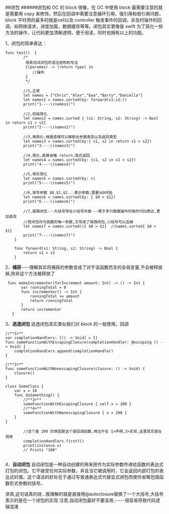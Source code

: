 ##闭包
######闭包和 OC 的 block 很像，在 OC 中使用 block 最需要注意的就是需要用 copy 来修饰，然后在回调中需要注意循环引用，强引用和弱引用问题，block 平时用的最多的就是cell以及 controller 触发事件的回调，非及时操作的回调，如网络请求，进度加载，数据缓存等等。闭包其实更像是 swift 为了简化一些方法的操作，让代码更加清晰透明，便于阅读，同时也拥有以上的功能。

1、闭包的简单表达：

```
func test()  {
        /*
         简易测试闭包的语法结构和写法
         {(paramas) -> (return type) in
            //操作
         }
         */
        
        //1,正常
        let names = ["Chris","Alex","Ewa","Barry","Daniella"]
        let names1 = names.sorted(by: forward(s1:s2:))
        print("1----\(names1)")
        
        //2,初级简化
        let names2 = names.sorted { (s1: String, s2: String) -> Bool in return s1 > s2}
        print("2----\(names2)")

        //3,再简化-根据语境可以推断出参数类型以及返回类型
        let names3 = names.sorted(by:{ s1, s2 in return s1 > s2})
        print("3----\(names3)")
        
        //4,简化,直接省略 return,隐式返回
        let names4 = names.sorted(by: {s1, s2 in s1 > s2})
        print("4----\(names4)")

        //5,骨灰简化
        let names5 = names.sorted(by: >)
        print("5----\(names5)")
        
        //6,简写参数 $0,$1,$2...表示参数,需要从0开始
        let names6 = names.sorted(by: { $0 > $1})
        print("6----\(names6)")
        
        //7,尾随闭包---大括号写在小括号外面---便于多行数据操作时候的代码表达,更加直观
        //若闭包作为函数的唯一参数,又写成了尾随闭包,小括号可以去掉
        let names7 = names.sorted(){ $0 > $1}  //names.sorted{ $0 > $1}
        print("7----\(names7)")
    }
    
    func forward(s1: String, s2: String) -> Bool {
        return s1 > s2
    }

```

 2、**捕获**----理解其实将捕获的参数变成了对于该函数而言的全局变量,不会被释放掉,除非这个方法被释放了
 
 ```
  func makeIncrementer(forIncrement amount: Int) -> () -> Int {
        var runningTotal = 0
        func incrementer() -> Int {
            runningTotal += amount
            return runningTotal
        }
        return incrementer
    }
 
 ```

3、**逃逸闭包**  逃逸闭包其实类似我们对 block 的一般使用，回调

```
//**1>**
var completionHandlers: [() -> Void] = []
func someFunctionWithEscapingClosure(completionHandler: @escaping () -> Void) {
    completionHandlers.append(completionHandler)
}

//**2>**
func someFunctionWithNonescapingClosure(closure: () -> Void) {
    closure()
}
 
class SomeClass {
    var x = 10
    func doSomething() {
        //**3>**
        someFunctionWithEscapingClosure { self.x = 100 }
        //**4>**
        someFunctionWithNonescapingClosure { x = 200 }
    }
}

        //这个是 200 的原因是这个是回调函数,相当于在 1>声明,3>实现,这里其实是在调用
        completionHandlers.first?()
        print(instance.x)
        // Prints "100"


```



4、**自动闭包**
自动闭包是一种自动创建的用来把作为实际参数传递给函数的表达式打包的闭包。它不接受任何实际参数，并且当它被调用时，它会返回内部打包的表达式的值。这个语法的好处在于通过写普通表达式代替显式闭包而使你省略包围函数形式参数的括号。

讲真,这句话真的绕...我理解的就是直接用@autoclosure替换了一个大括号,大括号表示的是在一个闭包的实现
注意,自动闭包最好不要滥用,-----很容易导致代码逻辑混淆

